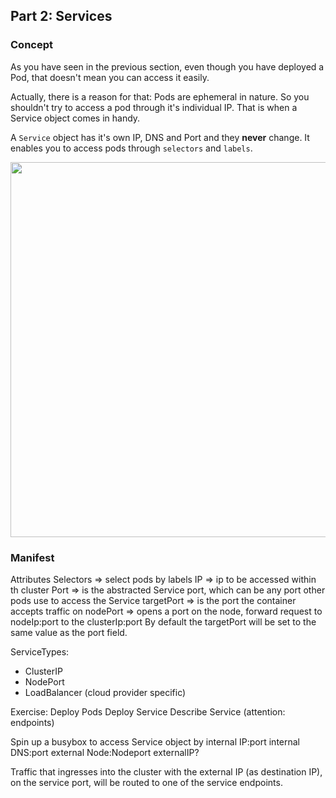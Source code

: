 ## Part 2: Services

### Concept ###

As you have seen in the previous section, even though you have deployed a Pod, that doesn't mean you can access it easily.

Actually, there is a reason for that: Pods are ephemeral in nature. So you shouldn't try to access a pod through it's individual IP. That is when a Service object comes in handy.

A `Service` object has it's own IP, DNS and Port and they **never** change. It enables you to access pods through `selectors` and `labels`.

<img src="https://github.com/actfong/k8s-workshop/blob/master/k8s-service.png?raw=true" width="700" height="600"/>

### Manifest ###

Attributes
Selectors => select pods by labels
IP => ip to be accessed within th cluster
Port => is the abstracted Service port, which can be any port other pods use to access the Service
targetPort => is the port the container accepts traffic on
nodePort => opens a port on the node, forward request to nodeIp:port to the clusterIp:port
By default the targetPort will be set to the same value as the port field.

ServiceTypes:
- ClusterIP
- NodePort
- LoadBalancer (cloud provider specific)

Exercise:
Deploy Pods
Deploy Service
Describe Service (attention: endpoints)

Spin up a busybox to access Service object by
  internal IP:port
  internal DNS:port
  external Node:Nodeport
  externalIP?

Traffic that ingresses into the cluster with the external IP (as destination IP), on the service port, will be routed to one of the service endpoints. 
